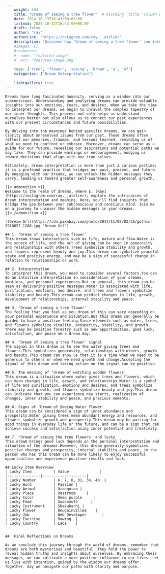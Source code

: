 ```yaml
---
    weight: 594
    title: "Dream of seeing a tree flower"  # Assuming 'title' column exists
    date: 2024-10-13T16:43:00+08:00
    lastmod: 2024-10-13T16:43:00+08:00
    draft: false
    author: "ray"
    authorLink: "https://instagram.com/ray._.atelier"
    description: "Discover how 'Dream of seeing a tree flower' can interpret your future and uncover its significant meanings in your life."
    #images: []
    #resources:
    #- name: "featured-image"
    #  src: "featured-image.png"
    
    tags: ['tree', 'flower', 'seeing', 'Dream', 'a', 'of']
    categories: ["Dream Interpretation"]
    
    lightgallery: true
---
```

    
    Dreams have long fascinated humanity, serving as a window into our subconscious. Understanding and analyzing dreams can provide valuable insights into our emotions, fears, and desires. When we take the time to interpret our dreams, we begin to unravel the complex tapestry of our inner thoughts. This process not only helps us understand ourselves better but also allows us to connect our past experiences with our present circumstances and future possibilities.
    
    By delving into the meanings behind specific dreams, we can gain clarity about unresolved issues from our past. These dreams often reflect our memories, traumas, and lessons learned, reminding us of what we need to confront or embrace. Moreover, dreams can serve as a guide for our future, revealing our aspirations and potential paths we may take. They can provide warnings or encouragement, nudging us toward decisions that align with our true selves.
    
    Ultimately, dream interpretation is more than just a curious pastime; it is a profound practice that bridges our past, present, and future. By engaging with our dreams, we can unlock the hidden messages they carry, leading us toward greater self-awareness and personal growth.
    
    {{< admonition >}}
    Welcome to the realm of dreams, where I, [Ray](https://instagram.com/ray._.atelier), explore the intricacies of dream interpretation and meaning. Here, you’ll find insights that bridge the gap between your subconscious and conscious mind. Join me on a journey to uncover the hidden messages in your dreams.
    {{< /admonition >}}
    
    ![Dream Grl](https://cdn.pixabay.com/photo/2017/11/02/03/35/gothic-2910057_1280.jpg "Dream Grl")
    
    ## 1. 'Dream of seeing a tree flower'
    This dream shows interactions such as life, nature and flow.Water is the source of life, and the act of giving can be seen in generosity and relationships with others.Trees symbolize stability and growth, and flowers represent beauty and joy.This dream can symbolize peaceful state and positive energy, and may be a sign of successful change in relation to relationships or work.
    
    ## 2. Interpretation
    To interpret this dream, you need to consider several factors.You can do an intuitive interpretation in consideration of your dreams, emotions, and personal experiences.But in general, this dream can be seen as delivering positive messages.Water is associated with life, purification, emotions, and desire, and trees and flowers symbolize stability and beauty.This dream can predict changes in life, growth, development of relationships, internal stability and peace.
    
    ## 3. 'Dream of seeing a tree flower'
    The feeling that you feel as you dream of this can vary depending on your personal experience and situation.But this dream can generally be guided to have a positive feeling.Since elements such as water, trees, and flowers symbolize vitality, prosperity, stability, and growth, there may be positive forestry such as new opportunities, good luck, satisfaction, and peace on a dream day.
    
    ## 4. 'Dream of seeing a tree flower' signal
    The signal in this dream is to see the water giving trees and flowers.This symbolizes generosity, relationships with others, growth and beauty.This dream can show us that it is a time when we need to be generous to others or when we need growth and change.Accepting the signal of this dream and taking action on the signal can be positive.
    
    ## 5. The meaning of 'dream of watching wooden flowers'
    This dream is a situation where water gives trees and flowers, which can mean changes in life, growth, and relationships.Water is a symbol of life and purification, emotions and desires, and trees symbolize stability and growth, and flowers symbolize beauty and joy.This dream can indicate that you can experience new starts, realization of changes, inner stability and peace, and precious moments.
    
    ## 6. Signs of 'Dream of Seeing Water Flower'
    This dream can be considered a sign of inner abundance and prosperity.Water giving trees mean abundant energy and resources, and flowers symbolize growth and prosperity.This dream may be waiting for good things in everyday life or the future, and can be a sign that can achieve success and satisfaction using inner potential and creativity.
    
    ## 7. 'Dream of seeing the tree flowers' and lucky
    This dream brings good luck depends on the personal interpretation and situation of the dreamer.However, this dream generally symbolizes positive changes and prosperity, internal stability and peace, so the person who has this dream can be more likely to enjoy successful opportunities and experience positive results and luck.
    
    ## Lucky Item Overview
    | Lucky Item          | Value              |
    |---------------|--------------------|
    | Lucky Number        | 6, 7, 8, 31, 34, 40  |
    | Lucky Word          | Passion |
    | Lucky Animal        | Orangutan |
    | Lucky Place         | Restroom     |
    | Lucky Color         | Deep purple     |
    | Lucky Food          | Guacamole      |
    | Lucky Instrument    | Shakuhachi |
    | Lucky Flower        | Bougainvillea    |
    | Lucky Job           | Web Developer       |
    | Lucky Exercise      | Rowing  |
    | Lucky Country       | Laos    |
    
    
    ##  Final Reflections on Dreams
    
    As we conclude this journey through the world of dreams, remember that dreams are both mysterious and beautiful. They hold the power to reveal hidden truths and insights about ourselves. By embracing their messages, we can cultivate a more positive influence in our lives. Let us live with intention, guided by the wisdom our dreams offer. Together, may we navigate our paths with clarity and purpose.
    